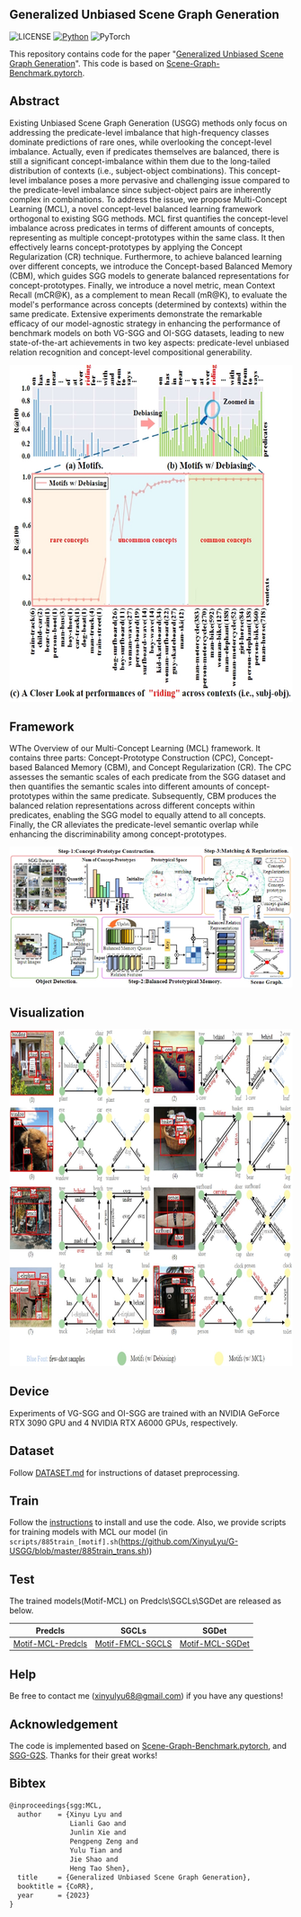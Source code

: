 ## Generalized Unbiased Scene Graph Generation

![LICENSE](https://img.shields.io/badge/license-MIT-green)
[![Python](https://img.shields.io/badge/python-3.7-blue.svg)](https://www.python.org/)
![PyTorch](https://img.shields.io/badge/pytorch-1.2.0-%237732a8)

This repository contains code for the paper "[Generalized Unbiased Scene Graph Generation](https://arxiv.org/pdf/2308.04802)". This code is based on [Scene-Graph-Benchmark.pytorch](https://github.com/KaihuaTang/Scene-Graph-Benchmark.pytorch). 

## Abstract

Existing Unbiased Scene Graph Generation (USGG) methods only focus on addressing the predicate-level imbalance that high-frequency classes dominate predictions of rare ones, while overlooking the concept-level imbalance.
Actually, even if predicates themselves are balanced, there is still a significant concept-imbalance within them due to the long-tailed distribution of contexts (i.e., subject-object combinations). 
This concept-level imbalance poses a more pervasive and challenging issue compared to the predicate-level imbalance since subject-object pairs are inherently complex in combinations.
To address the issue, we propose Multi-Concept Learning (MCL), a novel concept-level balanced learning framework orthogonal to existing SGG methods.
MCL first quantifies the concept-level imbalance across predicates in terms of different amounts of concepts, representing as multiple concept-prototypes within the same class.
It then effectively learns concept-prototypes by applying the Concept Regularization (CR) technique. 
Furthermore, to achieve balanced learning over different concepts, we introduce the Concept-based Balanced Memory (CBM), which guides SGG models to generate balanced representations for concept-prototypes.
Finally, we introduce a novel metric, mean Context Recall (mCR@K), as a complement to mean Recall (mR@K), to evaluate the model's performance across concepts (determined by contexts) within the same predicate. 
Extensive experiments demonstrate the remarkable efficacy of our model-agnostic strategy in enhancing the performance of benchmark models on both VG-SGG and OI-SGG datasets, leading to new state-of-the-art achievements in two key aspects: predicate-level unbiased relation recognition and concept-level compositional generability. 
<div align=center><img height="600" width="600"  src=abstract.png></div>

## Framework
WThe Overview of our Multi-Concept Learning (MCL) framework. It contains three parts: Concept-Prototype Construction (CPC), Concept-based Balanced Memory (CBM), and Concept Regularization (CR). The CPC assesses the semantic scales of each predicate from the SGG dataset and then quantifies the semantic scales into different amounts of concept-prototypes within the same predicate. Subsequently, CBM produces the balanced relation representations across different concepts within predicates, enabling the SGG model to equally attend to all concepts. Finally, the CR alleviates the predicate-level semantic overlap while enhancing the discriminability among concept-prototypes.
<div align=center><img src=framework.png></div>

## Visualization
<div align=center><img  height="600" width="800" src=visual_sp-1.png></div>

## Device
Experiments of VG-SGG and OI-SGG are trained with an NVIDIA GeForce RTX 3090 GPU and 4 NVIDIA RTX A6000 GPUs, respectively.

## Dataset
Follow [DATASET.md](DATASET.md) for instructions of dataset preprocessing.

## Train
Follow the [instructions](https://github.com/KaihuaTang/Scene-Graph-Benchmark.pytorch) to install and use the code. Also, we provide scripts for training models with MCL our model (in `scripts/885train_[motif].sh`(https://github.com/XinyuLyu/G-USGG/blob/master/885train_trans.sh))
    
## Test
The trained models(Motif-MCL) on Predcls\SGCLs\SGDet are released as below. 


| Predcls                                                                                                                                                           | SGCLs                                                                                                                                                            | SGDet                                                                                                                                                           |
|-------------------------------------------------------------------------------------------------------------------------------------------------------------------|------------------------------------------------------------------------------------------------------------------------------------------------------------------|-----------------------------------------------------------------------------------------------------------------------------------------------------------------|
| [Motif-MCL-Predcls](https://stduestceducn-my.sharepoint.com/:u:/g/personal/202011081621_std_uestc_edu_cn/EW0nkLFzPj9NsY2t0pAZNB8BU1YKaV2bOFBKBImf61N6Cw?e=vlp9pI) | [Motif-FMCL-SGCLS](https://stduestceducn-my.sharepoint.com/:u:/g/personal/202011081621_std_uestc_edu_cn/EcBLVZ7RD85OkyW5y4gVHUMB-kViQR7SOjHWNZXV6IiKeQ?e=QphPrF) | [Motif-MCL-SGDet](https://stduestceducn-my.sharepoint.com/:u:/g/personal/202011081621_std_uestc_edu_cn/EQuuuZMdxw9DriRPMjs5J0sBeGNa0NMXfGb-1ekQxYHx0Q?e=uMONJz) |

## Help
Be free to contact me (xinyulyu68@gmail.com) if you have any questions!

## Acknowledgement
The code is implemented based on [Scene-Graph-Benchmark.pytorch](https://github.com/KaihuaTang/Scene-Graph-Benchmark.pytorch), and [SGG-G2S](https://github.com/ZhuGeKongKong/SGG-G2S). Thanks for their great works! 

## Bibtex

```
@inproceedings{sgg:MCL,
  author    = {Xinyu Lyu and
               Lianli Gao and
               Junlin Xie and
               Pengpeng Zeng and
               Yulu Tian and
               Jie Shao and 
               Heng Tao Shen},
  title     = {Generalized Unbiased Scene Graph Generation},
  booktitle = {CoRR},
  year      = {2023}
}
```

